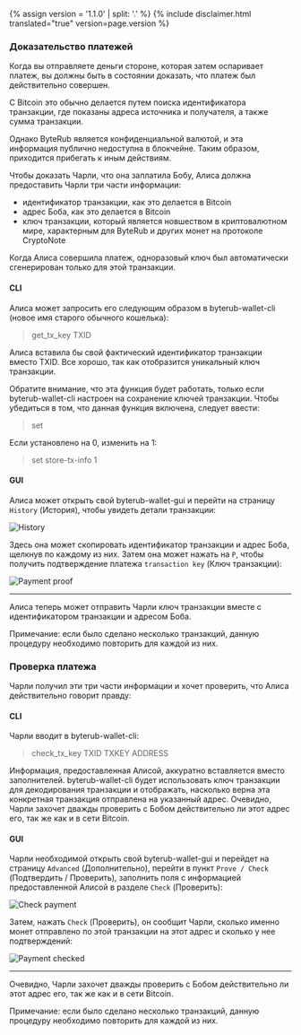 {% assign version = '1.1.0' | split: '.' %}
{% include disclaimer.html translated="true" version=page.version %}
### Доказательство платежей

Когда вы отправляете деньги стороне, которая затем оспаривает платеж, вы должны быть в состоянии доказать, что платеж был действительно совершен.

С Bitcoin это обычно делается путем поиска идентификатора транзакции, где показаны адреса источника и получателя, а также сумма транзакции.

Однако ByteRub является конфиденциальной валютой, и эта информация публично недоступна в блокчейне. Таким образом, приходится прибегать к иным действиям.

Чтобы доказать Чарли, что она заплатила Бобу, Алиса должна предоставить Чарли три части информации:

- идентификатор транзакции, как это делается в Bitcoin
- адрес Боба, как это делается в Bitcoin
- ключ транзакции, который является новшеством в криптовалютном мире, характерным для ByteRub и других монет на протоколе CryptoNote

Когда Алиса совершила платеж, одноразовый ключ был автоматически сгенерирован только для этой транзакции.

#### CLI

Алиса может запросить его следующим образом в byterub-wallet-cli (новое имя старого обычного кошелька):

> get_tx_key TXID

Алиса вставила бы свой фактический идентификатор транзакции вместо TXID. Все хорошо, так как отобразится уникальный ключ транзакции.

Обратите внимание, что эта функция будет работать, только если byterub-wallet-cli настроен на сохранение ключей транзакции. Чтобы убедиться в том, что данная функция включена, следует ввести:

> set

Если установлено на 0, изменить на 1:

> set store-tx-info 1

#### GUI

Алиса может открыть свой byterub-wallet-gui и перейти на страницу `History` (История), чтобы увидеть детали транзакции:

![History](png/prove-payment/history.png)

Здесь она может скопировать идентификатор транзакции и адрес Боба, щелкнув по каждому из них. Затем она может нажать на `P`, чтобы получить подтверждение платежа `transaction key` (Ключ транзакции):

![Payment proof](png/prove-payment/payment-proof.png)


---

Алиса теперь может отправить Чарли ключ транзакции вместе с идентификатором транзакции и адресом Боба.

Примечание: если было сделано несколько транзакций, данную процедуру необходимо повторить для каждой из них.

### Проверка платежа

Чарли получил эти три части информации и хочет проверить, что Алиса действительно говорит правду:

#### CLI

Чарли вводит в byterub-wallet-cli:

> check_tx_key TXID TXKEY ADDRESS

Информация, предоставленная Алисой, аккуратно вставляется вместо заполнителей. byterub-wallet-cli будет использовать ключ транзакции для декодирования транзакции и отображать, насколько верна эта конкретная транзакция отправлена на указанный адрес. Очевидно, Чарли захочет дважды проверить с Бобом действительно ли этот адрес его, так же как и в сети Bitcoin.

#### GUI

Чарли необходимой открыть свой byterub-wallet-gui и перейдет на страницу `Advanced` (Дополнительно), перейти в пункт `Prove / Check` (Подтвердить / Проверить), заполнить поля с информацией предоставленной Алисой в разделе `Check` (Проверить):

![Check payment](png/prove-payment/check-payment.png)

Затем, нажать `Check` (Проверить), он сообщит Чарли, сколько именно монет отправлено по этой транзакции на этот адрес и сколько у нее подтверждений:

![Payment checked](png/prove-payment/payment-checked.png)


---

Очевидно, Чарли захочет дважды проверить с Бобом действительно ли этот адрес его, так же как и в сети Bitcoin.

Примечание: если было сделано несколько транзакций, данную процедуру необходимо повторить для каждой из них.
